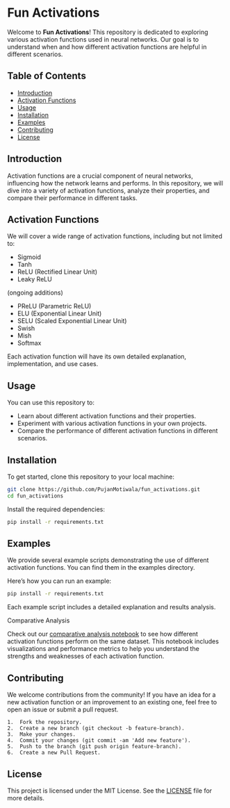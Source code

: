 # Fun Activations

Welcome to **Fun Activations**! This repository is dedicated to exploring various activation functions used in neural networks. Our goal is to understand when and how different activation functions are helpful in different scenarios.

## Table of Contents

- [Introduction](#introduction)
- [Activation Functions](#activation-functions)
- [Usage](#usage)
- [Installation](#installation)
- [Examples](#examples)
- [Contributing](#contributing)
- [License](#license)

## Introduction

Activation functions are a crucial component of neural networks, influencing how the network learns and performs. In this repository, we will dive into a variety of activation functions, analyze their properties, and compare their performance in different tasks.

## Activation Functions

We will cover a wide range of activation functions, including but not limited to:

- Sigmoid
- Tanh
- ReLU (Rectified Linear Unit)
- Leaky ReLU

(ongoing additions)
- PReLU (Parametric ReLU)
- ELU (Exponential Linear Unit)
- SELU (Scaled Exponential Linear Unit)
- Swish
- Mish
- Softmax

Each activation function will have its own detailed explanation, implementation, and use cases.

## Usage

You can use this repository to:

- Learn about different activation functions and their properties.
- Experiment with various activation functions in your own projects.
- Compare the performance of different activation functions in different scenarios.

## Installation

To get started, clone this repository to your local machine:

```bash
git clone https://github.com/PujanMotiwala/fun_activations.git
cd fun_activations
```

Install the required dependencies:

```bash
pip install -r requirements.txt
```

## Examples

We provide several example scripts demonstrating the use of different activation functions. You can find them in the examples directory.

Here’s how you can run an example:

```bash
pip install -r requirements.txt
```

Each example script includes a detailed explanation and results analysis.

Comparative Analysis

Check out our [comparative analysis notebook](examples/comparative_analysis.ipynb) to see how different activation functions perform on the same dataset. This notebook includes visualizations and performance metrics to help you understand the strengths and weaknesses of each activation function.

## Contributing

We welcome contributions from the community! If you have an idea for a new activation function or an improvement to an existing one, feel free to open an issue or submit a pull request.

	1.	Fork the repository.
	2.	Create a new branch (git checkout -b feature-branch).
	3.	Make your changes.
	4.	Commit your changes (git commit -am 'Add new feature').
	5.	Push to the branch (git push origin feature-branch).
	6.	Create a new Pull Request.

## License

This project is licensed under the MIT License. See the [LICENSE](LICENSE) file for more details.
